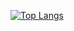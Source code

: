 [![Top Langs](https://github-readme-stats.vercel.app/api/top-langs/?username=shanezilla&include_all_commits=true&count_private=true&langs_count=true)](https://github.com/shanezilla/github-readme-stats)

